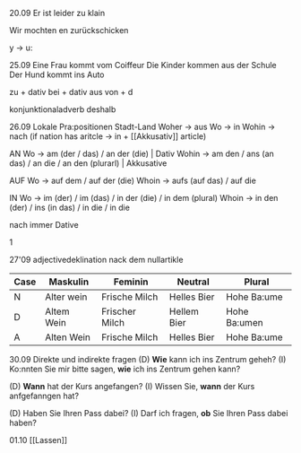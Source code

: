 
20.09
Er ist leider zu klain

Wir mochten en zurückschicken 

y -> u: 


25.09
Eine Frau kommt vom Coiffeur
Die Kinder kommen aus der Schule
Der Hund kommt ins Auto

zu + dativ
bei + dativ
aus
von + d

konjunktionaladverb
deshalb


26.09
Lokale Pra:positionen
Stadt-Land
Woher -> aus
Wo -> in
Wohin -> nach (if nation has aritcle -> in + [[Akkusativ]] article)


AN
Wo -> am (der / das) / an der (die) | Dativ
Wohin -> am den / ans (an das) / an die  / an den (plurarl) | Akkusative

AUF
Wo -> auf dem / auf der (die) 
Whoin -> aufs (auf das) / auf die 

IN
Wo -> im (der) / im (das) / in der (die) / in dem (plural)
Whoin -> in den (der)  / ins (in das) / in die / in die

nach immer Dative

1

27'09
adjectivedeklination nack dem nullartikle

| Case | Maskulin   | Feminin        | Neutral     | Plural       |
| ---- | ---------- | -------------- | ----------- | ------------ |
| N    | Alter wein | Frische Milch  | Helles Bier | Hohe Ba:ume  |
| D    | Altem Wein | Frischer Milch | Hellem Bier | Hohe Ba:umen |
| A    | Alten Wein | Frische Milch  | Helles Bier | Hohe Ba:ume  |
 

30.09
Direkte und indirekte fragen
(D) **Wie** kann ich ins Zentrum geheh?
(I) Ko:nnten Sie mir bitte sagen, **wie** ich ins Zentrum gehen kann?

(D) **Wann** hat der Kurs angefangen?
(I) Wissen Sie, **wann** der Kurs anfgefanngen hat?

(D) Haben Sie Ihren Pass dabei?
(I) Darf ich fragen, **ob** Sie Ihren Pass dabei haben?



01.10
[[Lassen]]

